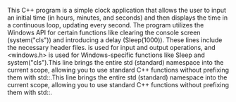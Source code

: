 This C++ program is a simple clock application that allows the user to input an initial time (in hours, minutes, and seconds) and then displays the time in a continuous loop, updating every second. The program utilizes the Windows API for certain functions like clearing the console screen (system("cls")) and introducing a delay (Sleep(1000)).
These lines include the necessary header files. <iostream> is used for input and output operations, and <windows.h> is used for Windows-specific functions like Sleep and system("cls").This line brings the entire std (standard) namespace into the current scope, allowing you to use standard C++ functions without prefixing them with std::.This line brings the entire std (standard) namespace into the current scope, allowing you to use standard C++ functions without prefixing them with std::.
